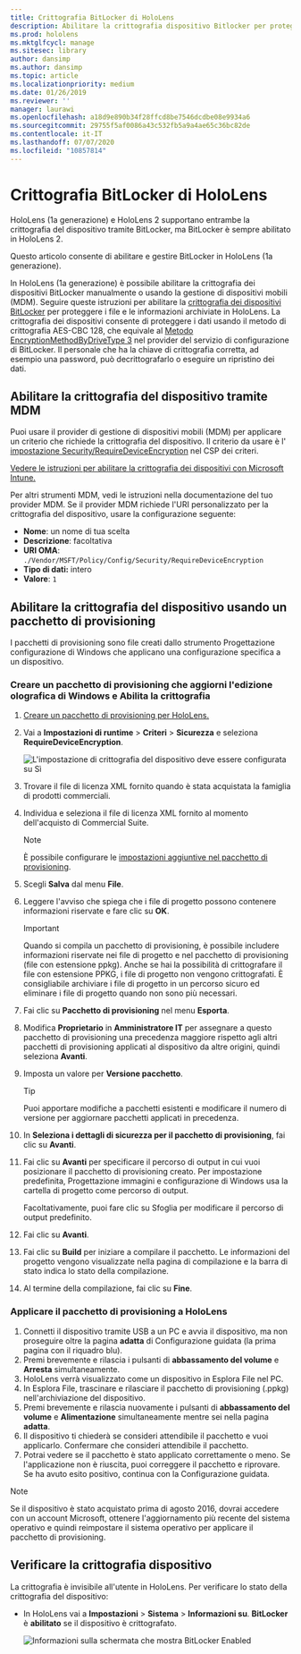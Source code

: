 ```yaml
---
title: Crittografia BitLocker di HoloLens
description: Abilitare la crittografia dispositivo Bitlocker per proteggere i file archiviati in HoloLens
ms.prod: hololens
ms.mktglfcycl: manage
ms.sitesec: library
author: dansimp
ms.author: dansimp
ms.topic: article
ms.localizationpriority: medium
ms.date: 01/26/2019
ms.reviewer: ''
manager: laurawi
ms.openlocfilehash: a18d9e890b34f28ffcd8be7546dcdbe08e9934a6
ms.sourcegitcommit: 29755f5af0086a43c532fb5a9a4ae65c36bc82de
ms.contentlocale: it-IT
ms.lasthandoff: 07/07/2020
ms.locfileid: "10857814"
---
```

# Crittografia BitLocker di HoloLens

HoloLens (1a generazione) e HoloLens 2 supportano entrambe la crittografia del dispositivo tramite BitLocker, ma BitLocker è sempre abilitato in HoloLens 2.

Questo articolo consente di abilitare e gestire BitLocker in HoloLens (1a generazione).

In HoloLens (1a generazione) è possibile abilitare la crittografia dei dispositivi BitLocker manualmente o usando la gestione di dispositivi mobili (MDM). Seguire queste istruzioni per abilitare la [crittografia dei dispositivi BitLocker](https://docs.microsoft.com/windows/security/information-protection/bitlocker/bitlocker-device-encryption-overview-windows-10#bitlocker-device-encryption) per proteggere i file e le informazioni archiviate in HoloLens. La crittografia dei dispositivi consente di proteggere i dati usando il metodo di crittografia AES-CBC 128, che equivale al [Metodo EncryptionMethodByDriveType 3](https://docs.microsoft.com/windows/client-management/mdm/bitlocker-csp#encryptionmethodbydrivetype) nel provider del servizio di configurazione di BitLocker. Il personale che ha la chiave di crittografia corretta, ad esempio una password, può decrittografarlo o eseguire un ripristino dei dati.

## Abilitare la crittografia del dispositivo tramite MDM

Puoi usare il provider di gestione di dispositivi mobili (MDM) per applicare un criterio che richiede la crittografia del dispositivo. Il criterio da usare è l' [impostazione Security/RequireDeviceEncryption](https://docs.microsoft.com/windows/client-management/mdm/policy-csp-security#security-requiredeviceencryption) nel CSP dei criteri.

[Vedere le istruzioni per abilitare la crittografia dei dispositivi con Microsoft Intune.](https://docs.microsoft.com/intune/compliance-policy-create-windows#windows-holographic-for-business)

Per altri strumenti MDM, vedi le istruzioni nella documentazione del tuo provider MDM. Se il provider MDM richiede l'URI personalizzato per la crittografia del dispositivo, usare la configurazione seguente:

- **Nome**: un nome di tua scelta
- **Descrizione**: facoltativa
- **URI OMA**: `./Vendor/MSFT/Policy/Config/Security/RequireDeviceEncryption`
- **Tipo di dati:** intero
- **Valore**: `1`

## Abilitare la crittografia del dispositivo usando un pacchetto di provisioning

I pacchetti di provisioning sono file creati dallo strumento Progettazione configurazione di Windows che applicano una configurazione specifica a un dispositivo. 

### Creare un pacchetto di provisioning che aggiorni l'edizione olografica di Windows e Abilita la crittografia

1. [Creare un pacchetto di provisioning per HoloLens.](hololens-provisioning.md)
1. Vai a **Impostazioni di runtime** > **Criteri** > **Sicurezza** e seleziona **RequireDeviceEncryption**.

    ![L'impostazione di crittografia del dispositivo deve essere configurata su Sì](images/device-encryption.png)

1. Trovare il file di licenza XML fornito quando è stata acquistata la famiglia di prodotti commerciali.

1. Individua e seleziona il file di licenza XML fornito al momento dell'acquisto di Commercial Suite.
    > [!NOTE]
    > È possibile configurare le [impostazioni aggiuntive nel pacchetto di provisioning](hololens-provisioning.md).

1. Scegli **Salva** dal menu **File**. 

1. Leggere l'avviso che spiega che i file di progetto possono contenere informazioni riservate e fare clic su **OK**.

    > [!IMPORTANT]
    > Quando si compila un pacchetto di provisioning, è possibile includere informazioni riservate nei file di progetto e nel pacchetto di provisioning (file con estensione ppkg). Anche se hai la possibilità di crittografare il file con estensione PPKG, i file di progetto non vengono crittografati. È consigliabile archiviare i file di progetto in un percorso sicuro ed eliminare i file di progetto quando non sono più necessari.

1. Fai clic su **Pacchetto di provisioning** nel menu **Esporta**.
1. Modifica **Proprietario** in **Amministratore IT** per assegnare a questo pacchetto di provisioning una precedenza maggiore rispetto agli altri pacchetti di provisioning applicati al dispositivo da altre origini, quindi seleziona **Avanti**.
1. Imposta un valore per **Versione pacchetto**.

    > [!TIP]
    > Puoi apportare modifiche a pacchetti esistenti e modificare il numero di versione per aggiornare pacchetti applicati in precedenza.

1. In **Seleziona i dettagli di sicurezza per il pacchetto di provisioning**, fai clic su **Avanti**.
1. Fai clic su **Avanti** per specificare il percorso di output in cui vuoi posizionare il pacchetto di provisioning creato. Per impostazione predefinita, Progettazione immagini e configurazione di Windows usa la cartella di progetto come percorso di output.

    Facoltativamente, puoi fare clic su Sfoglia per modificare il percorso di output predefinito.

1. Fai clic su **Avanti**.
1. Fai clic su **Build** per iniziare a compilare il pacchetto. Le informazioni del progetto vengono visualizzate nella pagina di compilazione e la barra di stato indica lo stato della compilazione.
1. Al termine della compilazione, fai clic su **Fine**.

### Applicare il pacchetto di provisioning a HoloLens

1. Connetti il dispositivo tramite USB a un PC e avvia il dispositivo, ma non proseguire oltre la pagina **adatta** di Configurazione guidata (la prima pagina con il riquadro blu).
1. Premi brevemente e rilascia i pulsanti di **abbassamento del volume** e **Arresta** simultaneamente.
1. HoloLens verrà visualizzato come un dispositivo in Esplora File nel PC.
1. In Esplora File, trascinare e rilasciare il pacchetto di provisioning (.ppkg) nell'archiviazione del dispositivo.
1. Premi brevemente e rilascia nuovamente i pulsanti di **abbassamento del volume** e **Alimentazione** simultaneamente mentre sei nella pagina **adatta**.
1. Il dispositivo ti chiederà se consideri attendibile il pacchetto e vuoi applicarlo. Confermare che consideri attendibile il pacchetto.
1. Potrai vedere se il pacchetto è stato applicato correttamente o meno. Se l'applicazione non è riuscita, puoi correggere il pacchetto e riprovare. Se ha avuto esito positivo, continua con la Configurazione guidata.

> [!NOTE]
> Se il dispositivo è stato acquistato prima di agosto 2016, dovrai accedere con un account Microsoft, ottenere l'aggiornamento più recente del sistema operativo e quindi reimpostare il sistema operativo per applicare il pacchetto di provisioning.

## Verificare la crittografia dispositivo

La crittografia è invisibile all'utente in HoloLens. Per verificare lo stato della crittografia del dispositivo:

- In HoloLens vai a **Impostazioni** > **Sistema** > **Informazioni su**. **BitLocker** è **abilitato** se il dispositivo è crittografato. 

    ![Informazioni sulla schermata che mostra BitLocker Enabled](images/about-encryption.png)
